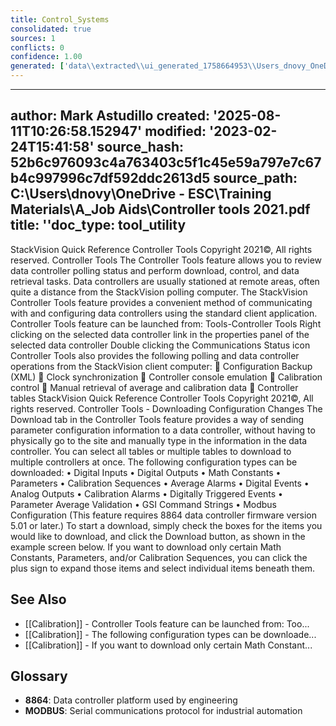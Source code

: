 ```yaml
---
title: Control_Systems
consolidated: true
sources: 1
conflicts: 0
confidence: 1.00
generated: ['data\\extracted\\ui_generated_1758664953\\Users_dnovy_OneDrive-ESC_TrainingMaterials_A_JobAids_Controllertools2021pdf_6f884cca.md']  # This would be a timestamp
---
```


---
author: Mark Astudillo
created: '2025-08-11T10:26:58.152947'
modified: '2023-02-24T15:41:58'
source_hash: 52b6c976093c4a763403c5f1c45e59a797e7c67b4c997996c7df592ddc2613d5
source_path: C:\Users\dnovy\OneDrive - ESC\Training Materials\A_Job Aids\Controller
  tools 2021.pdf
title: ''doc_type: tool_utility
---

StackVision Quick Reference
Controller Tools
Copyright 2021©, All rights reserved.
Controller Tools
The Controller Tools feature allows you to review data controller polling status and perform download, control, and data
retrieval tasks.
Data controllers are usually stationed at remote areas, often quite a distance from the StackVision polling computer. The
StackVision Controller Tools feature provides a convenient method of communicating with and configuring data controllers
using the standard client application.
Controller Tools feature can be launched from:
Tools-Controller Tools
Right clicking on the selected data
controller
link in the properties panel of the selected
data controller
Double clicking the Communications Status
icon
Controller Tools also provides
the following polling and data
controller operations from the
StackVision client computer:

Configuration Backup
(XML)

Clock synchronization

Controller console
emulation

Calibration control

Manual retrieval of
average and calibration
data

Controller tables
StackVision Quick Reference
Controller Tools
Copyright 2021©, All rights reserved.
Controller Tools - Downloading Configuration Changes
The Download tab in the Controller Tools feature provides a way of sending parameter configuration information to a data
controller, without having to physically go to the site and manually type in the information in the data controller.
You can select all tables or multiple tables to download to multiple controllers at once. The following configuration types can
be downloaded:
•
Digital Inputs
•
Digital Outputs
•
Math Constants
•
Parameters
•
Calibration Sequences
•
Average Alarms
•
Digital Events
•
Analog Outputs
•
Calibration Alarms
•
Digitally Triggered Events
•
Parameter Average Validation
•
GSI Command Strings
•
Modbus Configuration (This feature requires 8864 data controller firmware version 5.01 or later.)
To start a download, simply check the boxes for the items you would like to download, and click the Download button, as
shown in the example screen below. If you want to download only certain Math Constants, Parameters, and/or Calibration
Sequences, you can click the plus sign to expand those items and select individual items beneath them.

## See Also

- [[Calibration]] - Controller Tools feature can be launched from:
Too...
- [[Calibration]] - The following configuration types can
be downloade...
- [[Calibration]] - If you want to download only certain Math Constant...


## Glossary

- **8864**: Data controller platform used by engineering
- **MODBUS**: Serial communications protocol for industrial automation
